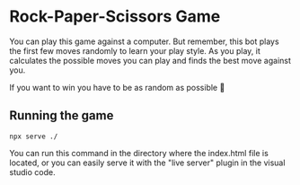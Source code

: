 # Rock-Paper-Scissors Game

You can play this game against a computer. But remember, this bot plays the first few moves randomly to learn your play style. As you play, it calculates the possible moves you can play and finds the best move against you.

If you want to win you have to be as random as possible 🎲

## Running the game

```
npx serve ./
```
You can run this command in the directory where the index.html file is located, or you can easily serve it with the "live server" plugin in the visual studio code.
